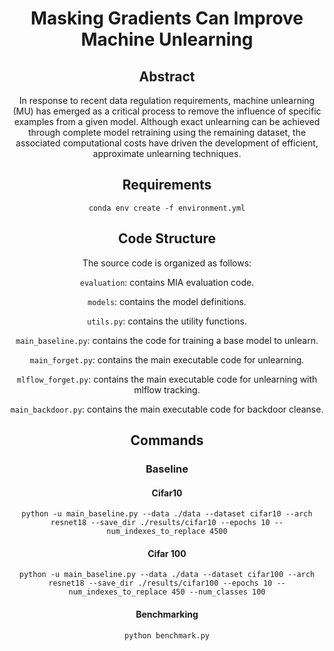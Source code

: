 <div align="center">

# Masking Gradients Can Improve Machine Unlearning

## Abstract
In response to recent data regulation requirements, machine unlearning (MU) has emerged as a critical process to remove the influence of specific examples from a given model. Although exact unlearning can be achieved through complete model retraining using the remaining dataset, the associated computational costs have driven the development of efficient, approximate unlearning techniques. 
## Requirements
```
conda env create -f environment.yml
```

## Code Structure
The source code is organized as follows:

```evaluation```: contains MIA evaluation code.

```models```: contains the model definitions.

```utils.py```: contains the utility functions. 

```main_baseline.py```: contains the code for training a base model to unlearn. 

```main_forget.py```: contains the main executable code for unlearning. 

```mlflow_forget.py```: contains the main executable code for unlearning with mlflow tracking.

```main_backdoor.py```: contains the main executable code for backdoor cleanse.


## Commands

### Baseline

#### Cifar10

```python -u main_baseline.py --data ./data --dataset cifar10 --arch resnet18 --save_dir ./results/cifar10 --epochs 10 --num_indexes_to_replace 4500```

#### Cifar 100

```python -u main_baseline.py --data ./data --dataset cifar100 --arch resnet18 --save_dir ./results/cifar100 --epochs 10 --num_indexes_to_replace 450 --num_classes 100```

#### Benchmarking

```python benchmark.py```